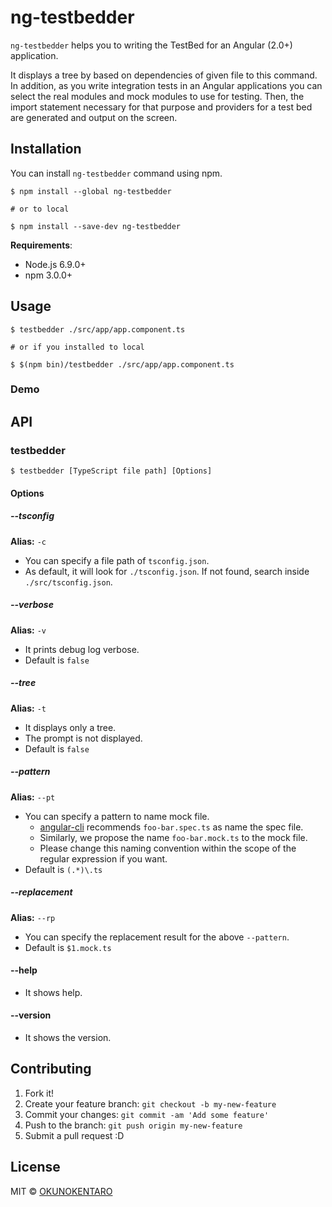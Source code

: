 # ng-testbedder

`ng-testbedder` helps you to writing the TestBed for an Angular (2.0+) application.

It displays a tree by based on dependencies of given file to this command. In addition, as you write integration tests in an Angular applications you can select the real modules and mock modules to use for testing. Then, the import statement necessary for that purpose and providers for a test bed are generated and output on the screen.


## Installation

You can install `ng-testbedder` command using npm.

```
$ npm install --global ng-testbedder

# or to local

$ npm install --save-dev ng-testbedder

```

**Requirements**: 

- Node.js 6.9.0+
- npm 3.0.0+

## Usage

```
$ testbedder ./src/app/app.component.ts

# or if you installed to local

$ $(npm bin)/testbedder ./src/app/app.component.ts
```

### Demo



## API

### testbedder

```
$ testbedder [TypeScript file path] [Options]
```

#### Options

##### --tsconfig

**Alias:** `-c`

- You can specify a file path of `tsconfig.json`.
- As default, it will look for `./tsconfig.json`. If not found, search inside `./src/tsconfig.json`.

##### --verbose

**Alias:** `-v`

- It prints debug log verbose.
- Default is `false`

##### --tree

**Alias:** `-t`

- It displays only a tree.
- The prompt is not displayed.
- Default is `false`

##### --pattern

**Alias:** `--pt`

- You can specify a pattern to name mock file.
  - [angular-cli](https://github.com/angular/angular-cli) recommends `foo-bar.spec.ts` as name the spec file.
  - Similarly, we propose the name `foo-bar.mock.ts` to the mock file.
  - Please change this naming convention within the scope of the regular expression if you want.
- Default is `(.*)\.ts`

##### --replacement

**Alias:** `--rp`

- You can specify the replacement result for the above `--pattern`.
- Default is `$1.mock.ts`

#### --help

- It shows help.

#### --version

- It shows the version.

## Contributing

1. Fork it!
2. Create your feature branch: `git checkout -b my-new-feature`
3. Commit your changes: `git commit -am 'Add some feature'`
4. Push to the branch: `git push origin my-new-feature`
5. Submit a pull request :D

## License

MIT © [OKUNOKENTARO](https://github.com/armorik83)

